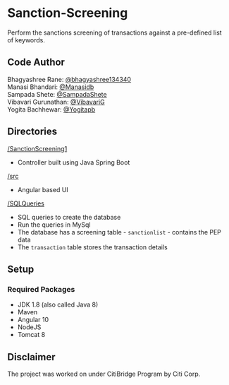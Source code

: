 # Sanction-Screening
Perform the sanctions screening of transactions against a pre-defined list of keywords.

## Code Author
Bhagyashree Rane: [@bhagyashree134340](https://github.com/bhagyashree134340)<br/>
Manasi Bhandari: [@Manasidb](https://github.com/Manasidb)<br/>
Sampada Shete: [@SampadaShete](https://github.com/SampadaShete)<br/>
Vibavari Gurunathan: [@VibavariG](https://github.com/VibavariG)<br/>
Yogita Bachhewar: [@Yogitapb](https://github.com/Yogitapb)<br/>

## Directories
[/SanctionScreening1](https://github.com/VibavariG/Sanction-Screening/tree/main/SanctionScreening1)
* Controller built using Java Spring Boot

[/src](https://github.com/VibavariG/Sanction-Screening/tree/main/src)
* Angular based UI

[/SQLQueries](https://github.com/VibavariG/Sanction-Screening/blob/main/SQLQueries.txt)
* SQL queries to create the database
* Run the queries in MySql
* The database has a screening table - `sanctionlist` - contains the PEP data
* The `transaction` table stores the transaction details

## Setup
### Required Packages
* JDK 1.8 (also called Java 8)
* Maven
* Angular 10
* NodeJS
* Tomcat 8

## Disclaimer
The project was worked on under CitiBridge Program by Citi Corp. 
